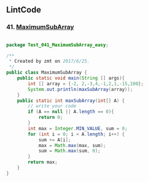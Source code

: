 ## LintCode
### 41. <a href="http://lintcode.com/en/problem/maximum-subarray/"> MaximumSubArray </a>

```java

package Test_041_MaximumSubArray_easy;

/**
 * Created by zmt on 2017/6/25.
 */
public class MaximumSubArray {
    public static void main(String [] args){
        int [] array = {-2, 2,-3,4,-1,2,1,-15,100};
        System.out.println(maxSubArray(array));
    }
    public static int maxSubArray(int[] A) {
        // write your code
        if (A == null || A.length == 0){
            return 0;
        }
        int max = Integer.MIN_VALUE, sum = 0;
        for (int i = 0; i < A.length; i++) {
            sum += A[i];
            max = Math.max(max, sum);
            sum = Math.max(sum, 0);
        }
        return max;
    }
}

```